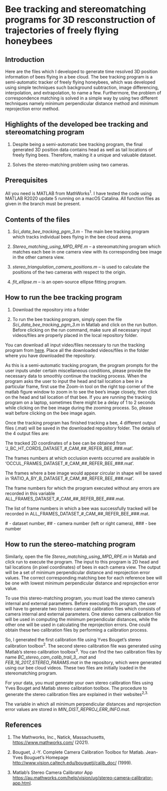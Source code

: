 # Bee tracking and stereomatching programs for 3D resconstruction of trajectories of freely flying honeybees

## Introduction

Here are the files which I developed to generate time resolved 3D position information of bees flying in a bee cloud. The bee tracking program is a semi-automatic tracker of freely flying honeybees, which was developed using simple techniques such background subtraction, image differencing, interpolation, and extrapolation, to name a few. Furthermore, the problem of correspondence matching is solved in a simple way by using two different techniques namely minimum perpendicular distance method and minimum reprojection error method. 

## Highlights of the developed bee tracking and stereomatching program

1. Despite being a semi-automatic bee tracking program, the final generated 3D position data contains head as well as tail locations of freely flying bees. Therefore, making it a unique and valuable dataset.

2. Solves the stereo-matching problem using two cameras. 

## Prerequisites

All you need is MATLAB from MathWorks<sup>1</sup>. I have tested the code using MATLAB R2020 update 5 running on a macOS Catalina. All function files as given in the branch must be present.

## Contents of the files

1)	*Sci_data_bee_tracking_pgm_3.m* - The main bee tracking program which tracks individual bees flying in the bee cloud arena.

2)	*Stereo_matching_using_MPD_RPE.m* – a stereomatching program which matches each bee in one camera view with its corresponding bee image in the other camera view. 

3)	*stereo_triangulation_camera_positions.m* – is used to calculate the positions of the two cameras with respect to the origin.

4)	*fit_ellipse.m* – is an open-source ellipse fitting program.

## How to run the bee tracking program

1. Download the repository into a folder

2. To run the bee tracking program, simply open the file *Sci_data_bee_tracking_pgm_3.m* in Matlab and click on the run button. Before clicking on the run command, make sure all necessary input videos/files are properly placed in the local repository folder. 

You can download all input video/files necessary to run the tracking program from [here](https://figshare.com/articles/media/Multi-Object_Tracking_in_Heterogeneous_environments_MOTHe_for_animal_video_recordings/11980356/3). Place all the downloaded videos/files in the folder where you have downloaded the repository.  

As this is a semi-automatic tracking program, the program prompts for the user inputs under certain miscellaneous conditions, please provide the necessary data to smoothly continue the tracking process. When the program asks the user to input the head and tail location a bee in a particular frame, first use the Zoom-in tool on the right top corner of the matlab figure window to zoom in to see the bee’s image closely, then click on the head and tail location of that bee. If you are running the tracking program on a laptop, sometimes there might be a delay of 1 to 2 seconds while clicking on the bee image during the zooming process. So, please wait before clicking on the bee image again. 

Once the tracking program has finished tracking a bee, 4 different output files (.mat) will be saved in the downloaded repository folder. The details of the 4 output files are:

The tracked 2D coordinates of a bee can be obtained from ‘J\_BC\_HT\_CORDS\_DATASET\_#\_CAM\_##\_REFER\_BEE\_###.mat’.

The frames numbers at which occlusion events occurred are available in ‘OCCUL\_FRAMES\_DATASET\_#\_CAM\_##\_REFER\_BEE\_###.mat’.

The frames where a bee image would appear circular in shape will be saved in ‘RATIO\_A\_BY\_B\_DATASET\_#\_CAM\_##\_REFER\_BEE\_###.mat’. 

The frame numbers for which the program executed without any errors are recorded in this variable ALL\_FRAMES\_DATASET\_#\_CAM\_##\_REFER\_BEE\_###.mat.

The list of frame numbers in which a bee was successfully tracked will be recorded in ALL\_FRAMES\_DATASET\_#\_CAM\_##\_REFER\_BEE\_###.mat.

\# - dataset number, \## - camera number (left or right camera), \### - bee number

## How to run the stereo-matching program 

Similarly, open the file *Stereo_matching_using_MPD_RPE.m* in Matlab and click run to execute the program. The input to this program is 2D head and tail locations (in pixel coordinates) of bees in each camera view. The output will be a set of minimum perpendicular distance and reprojection error values. The correct corresponding matching bee for each reference bee will be one with lowest minimum perpendicular distance and reprojection error value.

To use this stereo-matching program, you must load the stereo camera’s internal and external parameters. Before executing this program, the user will have to generate two (stereo camera) calibration files which consists of camera internal and external parameters. One stereo camera calibration file will be used in computing the minimum perpendicular distances, while the other one will be used in calculating the reprojection errors. One could obtain these two calibration files by performing a calibration process.

So, I generated the first calibration file using Yves Bouget’s stereo calibration toolbox<sup>2</sup>. The second stereo calibration file was generated using Matlab’s stereo calibration toolbox<sup>3</sup>. You can find the two calibration files by name *BC_stereo_cam_calib_trail_3_.mat* and *FEB_16_2017_STEREO_PARAMS.mat* in the repository, which were generated using our bee cloud videos. These two files are initially loaded in the stereomatching program. 

For your data, you must generate your own stereo calibration files using Yves Bouget and Matlab stereo calibration toolbox. The procedure to generate the stereo calibration files are explained in their websites<sup>2,3.

The variable in which all minimum perpendicular distances and reprojection error values are stored in *MIN_DIST_REPROJ_ERR_INFO.mat*.

## References

1. The Mathworks, Inc., Natick, Massachusetts, <https://www.mathworks.com/> (2021).

2. Bouguet, J.-Y. Complete Camera Calibration Toolbox for Matlab. Jean-Yves Bouguet’s Homepage <http://www.vision.caltech.edu/bouguetj/calib_doc/> (1999).

3. Matlab’s Stereo Camera Calibrator App <https://au.mathworks.com/help/vision/ug/stereo-camera-calibrator-app.html>.




